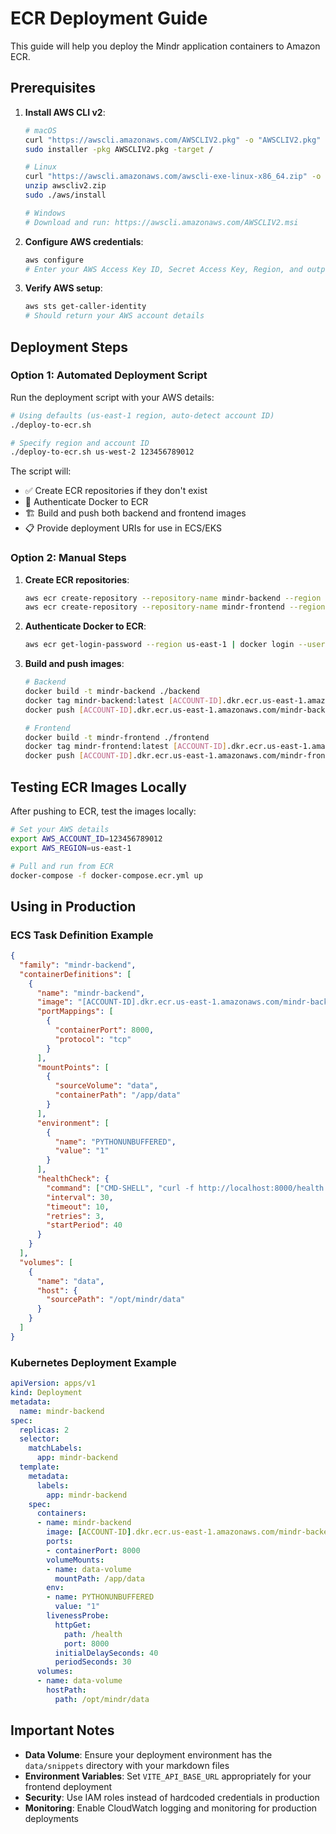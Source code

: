# ECR Deployment Guide

This guide will help you deploy the Mindr application containers to Amazon ECR.

## Prerequisites

1. **Install AWS CLI v2**:
   ```bash
   # macOS
   curl "https://awscli.amazonaws.com/AWSCLIV2.pkg" -o "AWSCLIV2.pkg"
   sudo installer -pkg AWSCLIV2.pkg -target /
   
   # Linux
   curl "https://awscli.amazonaws.com/awscli-exe-linux-x86_64.zip" -o "awscliv2.zip"
   unzip awscliv2.zip
   sudo ./aws/install
   
   # Windows
   # Download and run: https://awscli.amazonaws.com/AWSCLIV2.msi
   ```

2. **Configure AWS credentials**:
   ```bash
   aws configure
   # Enter your AWS Access Key ID, Secret Access Key, Region, and output format
   ```

3. **Verify AWS setup**:
   ```bash
   aws sts get-caller-identity
   # Should return your AWS account details
   ```

## Deployment Steps

### Option 1: Automated Deployment Script

Run the deployment script with your AWS details:

```bash
# Using defaults (us-east-1 region, auto-detect account ID)
./deploy-to-ecr.sh

# Specify region and account ID
./deploy-to-ecr.sh us-west-2 123456789012
```

The script will:
- ✅ Create ECR repositories if they don't exist
- 🔐 Authenticate Docker to ECR  
- 🏗️ Build and push both backend and frontend images
- 📋 Provide deployment URIs for use in ECS/EKS

### Option 2: Manual Steps

1. **Create ECR repositories**:
   ```bash
   aws ecr create-repository --repository-name mindr-backend --region us-east-1
   aws ecr create-repository --repository-name mindr-frontend --region us-east-1
   ```

2. **Authenticate Docker to ECR**:
   ```bash
   aws ecr get-login-password --region us-east-1 | docker login --username AWS --password-stdin [ACCOUNT-ID].dkr.ecr.us-east-1.amazonaws.com
   ```

3. **Build and push images**:
   ```bash
   # Backend
   docker build -t mindr-backend ./backend
   docker tag mindr-backend:latest [ACCOUNT-ID].dkr.ecr.us-east-1.amazonaws.com/mindr-backend:latest
   docker push [ACCOUNT-ID].dkr.ecr.us-east-1.amazonaws.com/mindr-backend:latest
   
   # Frontend  
   docker build -t mindr-frontend ./frontend
   docker tag mindr-frontend:latest [ACCOUNT-ID].dkr.ecr.us-east-1.amazonaws.com/mindr-frontend:latest
   docker push [ACCOUNT-ID].dkr.ecr.us-east-1.amazonaws.com/mindr-frontend:latest
   ```

## Testing ECR Images Locally

After pushing to ECR, test the images locally:

```bash
# Set your AWS details
export AWS_ACCOUNT_ID=123456789012
export AWS_REGION=us-east-1

# Pull and run from ECR
docker-compose -f docker-compose.ecr.yml up
```

## Using in Production

### ECS Task Definition Example

```json
{
  "family": "mindr-backend",
  "containerDefinitions": [
    {
      "name": "mindr-backend",
      "image": "[ACCOUNT-ID].dkr.ecr.us-east-1.amazonaws.com/mindr-backend:latest",
      "portMappings": [
        {
          "containerPort": 8000,
          "protocol": "tcp"
        }
      ],
      "mountPoints": [
        {
          "sourceVolume": "data",
          "containerPath": "/app/data"
        }
      ],
      "environment": [
        {
          "name": "PYTHONUNBUFFERED",
          "value": "1"
        }
      ],
      "healthCheck": {
        "command": ["CMD-SHELL", "curl -f http://localhost:8000/health || exit 1"],
        "interval": 30,
        "timeout": 10,
        "retries": 3,
        "startPeriod": 40
      }
    }
  ],
  "volumes": [
    {
      "name": "data",
      "host": {
        "sourcePath": "/opt/mindr/data"
      }
    }
  ]
}
```

### Kubernetes Deployment Example

```yaml
apiVersion: apps/v1
kind: Deployment
metadata:
  name: mindr-backend
spec:
  replicas: 2
  selector:
    matchLabels:
      app: mindr-backend
  template:
    metadata:
      labels:
        app: mindr-backend
    spec:
      containers:
      - name: mindr-backend
        image: [ACCOUNT-ID].dkr.ecr.us-east-1.amazonaws.com/mindr-backend:latest
        ports:
        - containerPort: 8000
        volumeMounts:
        - name: data-volume
          mountPath: /app/data
        env:
        - name: PYTHONUNBUFFERED
          value: "1"
        livenessProbe:
          httpGet:
            path: /health
            port: 8000
          initialDelaySeconds: 40
          periodSeconds: 30
      volumes:
      - name: data-volume
        hostPath:
          path: /opt/mindr/data
```

## Important Notes

- **Data Volume**: Ensure your deployment environment has the `data/snippets` directory with your markdown files
- **Environment Variables**: Set `VITE_API_BASE_URL` appropriately for your frontend deployment
- **Security**: Use IAM roles instead of hardcoded credentials in production
- **Monitoring**: Enable CloudWatch logging and monitoring for production deployments